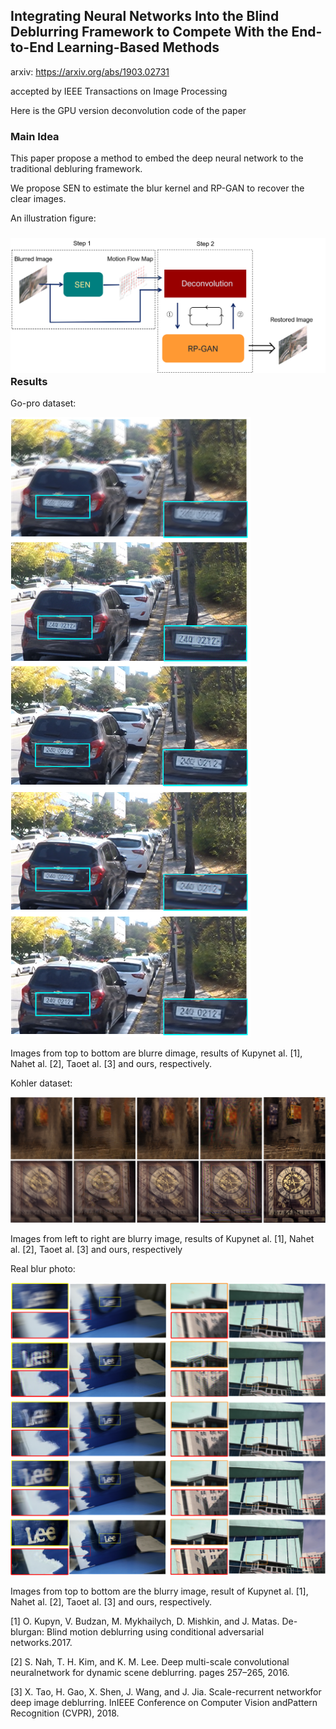 ## Integrating Neural Networks Into the Blind Deblurring Framework to Compete With the End-to-End Learning-Based Methods

arxiv: https://arxiv.org/abs/1903.02731

accepted by IEEE Transactions on Image Processing

Here is the GPU version deconvolution code of the paper

### Main Idea

This paper propose a method to embed the deep neural network to the traditional debluring framework. 

We propose SEN to estimate the blur kernel and RP-GAN to recover the clear images.

An illustration figure:

### ![system](https://github.com/WuJunde/MotionBlurConv_gpu/blob/master/system.png)Results

Go-pro dataset:

![gopro_car](https://github.com/WuJunde/MotionBlurConv_gpu/blob/master/gopro_car.png)

Images from top to bottom are blurre dimage, results of Kupynet al. [1], Nahet al. [2], Taoet al. [3] and ours, respectively.



Kohler dataset:

![kohler](https://github.com/WuJunde/MotionBlurConv_gpu/blob/master/kohler.png)

Images  from  left  to  right  are  blurry  image,  results  of  Kupynet al.  [1],  Nahet al.  [2],  Taoet al.  [3]  and  ours, respectively

Real blur photo:

![real](https://github.com/WuJunde/MotionBlurConv_gpu/blob/master/real.png)

Images from top to bottom are the blurry image, result of Kupynet al. [1], Nahet al. [2], Taoet al. [3] and ours, respectively.



[1]  O.  Kupyn,  V.  Budzan,  M.  Mykhailych,  D.  Mishkin,  and  J.  Matas.  De-blurgan: Blind motion deblurring using conditional adversarial networks.2017.

[2]  S. Nah, T. H. Kim, and K. M. Lee. Deep multi-scale convolutional neuralnetwork for dynamic scene deblurring.  pages 257–265, 2016.

[3]  X.  Tao,  H.  Gao,  X.  Shen,  J.  Wang,  and  J.  Jia.  Scale-recurrent  networkfor deep image deblurring.  InIEEE Conference on Computer Vision andPattern Recognition (CVPR), 2018.
